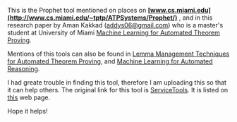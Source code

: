 This is the Prophet tool mentioned on places on **[www.cs.miami.edu](http://www.cs.miami.edu/~tptp/ATPSystems/Prophet/)** , and in this  research paper by Aman Kakkad (addys06@gmail.com) who is a master's student at University of Miami [Machine Learning for Automated Theorem Proving](http://scholarlyrepository.miami.edu/cgi/viewcontent.cgi?article=1222&context=oa_theses).

Mentions of this tools can also be found in [Lemma Management Techniques for Automated Theorem Proving](http://www.cs.miami.edu/home/geoff/Papers/Conference/2005_ZS05_IWIL-5-87-94.pdf), and [Machine Learning for Automated Reasoning](http://www.cs.miami.edu/home/geoff/ResearchProjects/ForStudents/MLAR.pdf).


I had greate trouble in finding this tool, therefore I am uploading this so that it can help others. The original link for this tool is [ServiceTools](http://www.cs.miami.edu/~tptp/ServiceTools.tgz). It is listed on [this](http://www.cs.miami.edu/~tptp/) web page.

Hope it helps!

